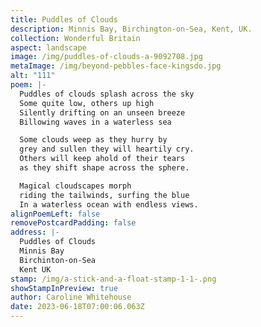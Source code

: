 ```yaml
---
title: Puddles of Clouds
description: Minnis Bay, Birchington-on-Sea, Kent, UK.
collection: Wonderful Britain
aspect: landscape
image: /img/puddles-of-clouds-a-9092708.jpg
metaImage: /img/beyond-pebbles-face-kingsdo.jpg
alt: "111"
poem: |-
  Puddles of clouds splash across the sky
  Some quite low, others up high
  Silently drifting on an unseen breeze
  Billowing waves in a waterless sea

  Some clouds weep as they hurry by
  grey and sullen they will heartily cry.
  Others will keep ahold of their tears  
  as they shift shape across the sphere.

  Magical cloudscapes morph
  riding the tailwinds, surfing the blue
  In a waterless ocean with endless views.
alignPoemLeft: false
removePostcardPadding: false
address: |-
  Puddles of Clouds
  Minnis Bay
  Birchinton-on-Sea
  Kent UK
stamp: /img/a-stick-and-a-float-stamp-1-1-.png
showStampInPreview: true
author: Caroline Whitehouse
date: 2023-06-18T07:00:06.063Z
---
```


